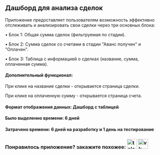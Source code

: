 <h2>Дашборд для анализа сделок</h2>
Приложение предоставляет пользователям возможность эффективно отслеживать и анализировать свои сделки через три основных блока:
<p>• Блок 1: Общая сумма сделок (фильтруемая по стадии).</p>
<p>• Блок 2: Сумма сделок со счетами в стадии "Аванс получен" и "Оплачен".</p>
<p>• Блок 3: Таблица с информацией о сделках (название, сумма, оплаченная сумма).</p>

<h4>Дополнительный функционал:</h4>
<p>При клике на название сделки - открывается страница сделки.</p>
<p>При клике на оплаченную сумму - открывается страница счета.</p>
<h4>Формат отображения данных: Дашборд с таблицей</h4>
<h4>Было выделенно времени: 6 дней</h4>
<h4>Затрачено времени: 6 дней на разработку и 1 день на тестирование</h4>
<h3>Понравилось приложение? закажите похожее: <a target="_blank" href="https://t.me/timofey_bitrix24"><img alt="telegram"  width="32px" height="32px" title="telegram" src="https://github.com/user-attachments/assets/9092b79a-c4e0-45e0-af75-86ce4ad47b8b"></a> <a target="_blank" href="https://vk.com/timofey_bitrix24"><img  width="32px" height="32px" alt="vk" title="vk" src="https://github.com/user-attachments/assets/93ea1801-dd33-43ad-99c1-79c41c8ddfbd"></a></h3>
